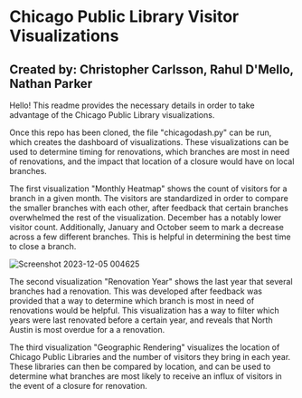 # Chicago Public Library Visitor Visualizations
## Created by: Christopher Carlsson, Rahul D'Mello, Nathan Parker

Hello! This readme provides the necessary details in order to take advantage of the Chicago Public Library visualizations.

Once this repo has been cloned, the file "chicagodash.py" can be run, which creates the dashboard of visualizations. These visualizations can be used to determine timing for renovations, which branches are most in need of renovations, and the impact that location of a closure would have on local branches.

The first visualization "Monthly Heatmap" shows the count of visitors for a branch in a given month. The visitors are standardized in order to compare the smaller branches with each other, after feedback that certain branches overwhelmed the rest of the visualization. December has a notably lower visitor count. Additionally, January and October seem to mark a decrease across a few different branches. This is helpful in determining the best time to close a branch.

![Screenshot 2023-12-05 004625](https://github.com/rahuldmello24/ds_4200_project/assets/122840422/96ede757-acb3-419d-baa2-3a7bc5cccaca)

The second visualization "Renovation Year" shows the last year that several branches had a renovation. This was developed after feedback was provided that a way to determine which branch is most in need of renovations would be helpful. This visualization has a way to filter which years were last renovated before a certain year, and reveals that North Austin is most overdue for a a renovation.

The third visualization "Geographic Rendering" visualizes the location of Chicago Public Libraries and the number of visitors they bring in each year. These libraries can then be compared by location, and can be used to determine what branches are most likely to receive an influx of visitors in the event of a closure for renovation.
